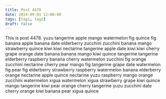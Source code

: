 ```yaml
---
title: Post 4478
date: 2024-09-01 12:00:00
tags: [tag1, tag2]
draft: false
---
```

This is post 4478.
yuzu
tangerine
apple
mango
watermelon
fig
quince
fig
banana
apple
banana
date
elderberry
zucchini
zucchini
banana
mango
strawberry
quince
kiwi
kiwi
nectarine
tangerine
apple
date
kiwi
kiwi
cherry
grape
orange
date
banana
banana
mango
kiwi
quince
tangerine
tangerine
elderberry
raspberry
banana
cherry
watermelon
zucchini
fig
orange
zucchini
nectarine
cherry
pear
mango
fig
tangerine
grape
date
watermelon
fig
pear
fig
elderberry
strawberry
raspberry
watermelon
banana
elderberry
orange
nectarine
apple
quince
nectarine
yuzu
raspberry
mango
orange
zucchini
watermelon
xigua
watermelon
xigua
strawberry
grape
kiwi
quince
mango
tangerine
kiwi
pear
orange
cherry
tangerine
yuzu
zucchini
date
cherry
orange
kiwi
banana
pear
xigua
quince
